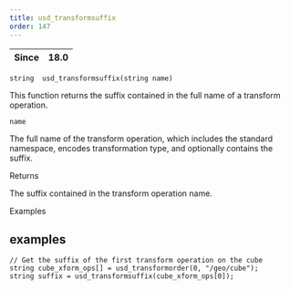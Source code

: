 ```yaml
---
title: usd_transformsuffix
order: 147
---
```

| Since | 18.0 |
| --- | --- |

`string  usd_transformsuffix(string name)`

This function returns the suffix contained in the full name of a transform operation.

`name`

The full name of the transform operation, which includes the standard namespace, encodes transformation type, and optionally contains the suffix.

Returns

The suffix contained in the transform operation name.

Examples

## examples

```vex
// Get the suffix of the first transform operation on the cube
string cube_xform_ops[] = usd_transformorder(0, "/geo/cube");
string suffix = usd_transformsuffix(cube_xform_ops[0]);

```
